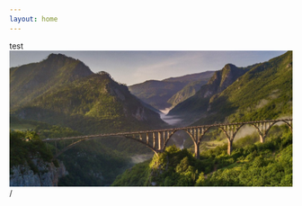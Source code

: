 ```yaml
---
layout: home
---
```

test
![](https://github.com/Robert1037/Robert1037.github.io/blob/main/img/blogpic2.jpg)/
